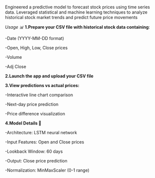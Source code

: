 Engineered a predictive model to forecast stock prices using time series data.
 Leveraged statistical and machine learning techniques to analyze historical stock market
 trends and predict future price movements
 
_Usage 📊_
**1.Prepare your CSV file with historical stock data containing**:

-Date (YYYY-MM-DD format)

-Open, High, Low, Close prices

-Volume

-Adj Close

**2.Launch the app and upload your CSV file**

**3.View predictions vs actual prices:**

-Interactive line chart comparison

-Next-day price prediction

-Price difference visualization

**4.Model Details 🤖**

-Architecture: LSTM neural network

-Input Features: Open and Close prices

-Lookback Window: 60 days

-Output: Close price prediction

-Normalization: MinMaxScaler (0-1 range)
